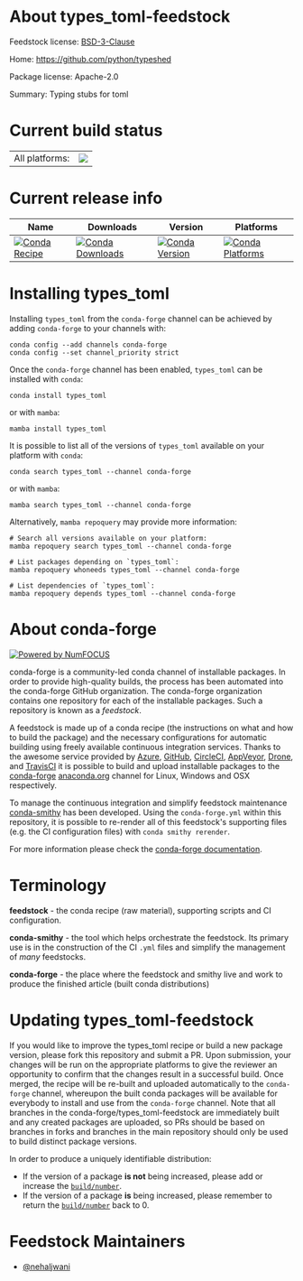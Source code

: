 About types_toml-feedstock
==========================

Feedstock license: [BSD-3-Clause](https://github.com/conda-forge/types_toml-feedstock/blob/main/LICENSE.txt)

Home: https://github.com/python/typeshed

Package license: Apache-2.0

Summary: Typing stubs for toml

Current build status
====================


<table><tr><td>All platforms:</td>
    <td>
      <a href="https://dev.azure.com/conda-forge/feedstock-builds/_build/latest?definitionId=13038&branchName=main">
        <img src="https://dev.azure.com/conda-forge/feedstock-builds/_apis/build/status/types_toml-feedstock?branchName=main">
      </a>
    </td>
  </tr>
</table>

Current release info
====================

| Name | Downloads | Version | Platforms |
| --- | --- | --- | --- |
| [![Conda Recipe](https://img.shields.io/badge/recipe-types_toml-green.svg)](https://anaconda.org/conda-forge/types_toml) | [![Conda Downloads](https://img.shields.io/conda/dn/conda-forge/types_toml.svg)](https://anaconda.org/conda-forge/types_toml) | [![Conda Version](https://img.shields.io/conda/vn/conda-forge/types_toml.svg)](https://anaconda.org/conda-forge/types_toml) | [![Conda Platforms](https://img.shields.io/conda/pn/conda-forge/types_toml.svg)](https://anaconda.org/conda-forge/types_toml) |

Installing types_toml
=====================

Installing `types_toml` from the `conda-forge` channel can be achieved by adding `conda-forge` to your channels with:

```
conda config --add channels conda-forge
conda config --set channel_priority strict
```

Once the `conda-forge` channel has been enabled, `types_toml` can be installed with `conda`:

```
conda install types_toml
```

or with `mamba`:

```
mamba install types_toml
```

It is possible to list all of the versions of `types_toml` available on your platform with `conda`:

```
conda search types_toml --channel conda-forge
```

or with `mamba`:

```
mamba search types_toml --channel conda-forge
```

Alternatively, `mamba repoquery` may provide more information:

```
# Search all versions available on your platform:
mamba repoquery search types_toml --channel conda-forge

# List packages depending on `types_toml`:
mamba repoquery whoneeds types_toml --channel conda-forge

# List dependencies of `types_toml`:
mamba repoquery depends types_toml --channel conda-forge
```


About conda-forge
=================

[![Powered by
NumFOCUS](https://img.shields.io/badge/powered%20by-NumFOCUS-orange.svg?style=flat&colorA=E1523D&colorB=007D8A)](https://numfocus.org)

conda-forge is a community-led conda channel of installable packages.
In order to provide high-quality builds, the process has been automated into the
conda-forge GitHub organization. The conda-forge organization contains one repository
for each of the installable packages. Such a repository is known as a *feedstock*.

A feedstock is made up of a conda recipe (the instructions on what and how to build
the package) and the necessary configurations for automatic building using freely
available continuous integration services. Thanks to the awesome service provided by
[Azure](https://azure.microsoft.com/en-us/services/devops/), [GitHub](https://github.com/),
[CircleCI](https://circleci.com/), [AppVeyor](https://www.appveyor.com/),
[Drone](https://cloud.drone.io/welcome), and [TravisCI](https://travis-ci.com/)
it is possible to build and upload installable packages to the
[conda-forge](https://anaconda.org/conda-forge) [anaconda.org](https://anaconda.org/)
channel for Linux, Windows and OSX respectively.

To manage the continuous integration and simplify feedstock maintenance
[conda-smithy](https://github.com/conda-forge/conda-smithy) has been developed.
Using the ``conda-forge.yml`` within this repository, it is possible to re-render all of
this feedstock's supporting files (e.g. the CI configuration files) with ``conda smithy rerender``.

For more information please check the [conda-forge documentation](https://conda-forge.org/docs/).

Terminology
===========

**feedstock** - the conda recipe (raw material), supporting scripts and CI configuration.

**conda-smithy** - the tool which helps orchestrate the feedstock.
                   Its primary use is in the construction of the CI ``.yml`` files
                   and simplify the management of *many* feedstocks.

**conda-forge** - the place where the feedstock and smithy live and work to
                  produce the finished article (built conda distributions)


Updating types_toml-feedstock
=============================

If you would like to improve the types_toml recipe or build a new
package version, please fork this repository and submit a PR. Upon submission,
your changes will be run on the appropriate platforms to give the reviewer an
opportunity to confirm that the changes result in a successful build. Once
merged, the recipe will be re-built and uploaded automatically to the
`conda-forge` channel, whereupon the built conda packages will be available for
everybody to install and use from the `conda-forge` channel.
Note that all branches in the conda-forge/types_toml-feedstock are
immediately built and any created packages are uploaded, so PRs should be based
on branches in forks and branches in the main repository should only be used to
build distinct package versions.

In order to produce a uniquely identifiable distribution:
 * If the version of a package **is not** being increased, please add or increase
   the [``build/number``](https://docs.conda.io/projects/conda-build/en/latest/resources/define-metadata.html#build-number-and-string).
 * If the version of a package **is** being increased, please remember to return
   the [``build/number``](https://docs.conda.io/projects/conda-build/en/latest/resources/define-metadata.html#build-number-and-string)
   back to 0.

Feedstock Maintainers
=====================

* [@nehaljwani](https://github.com/nehaljwani/)

